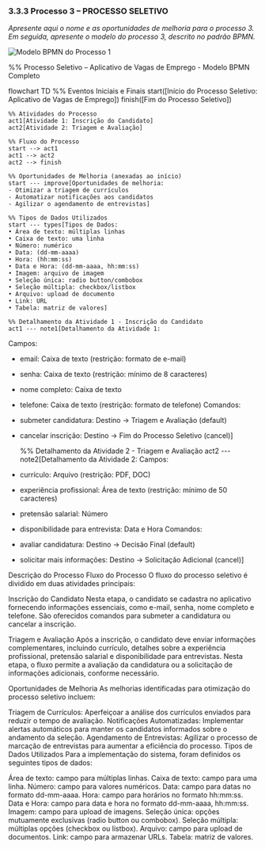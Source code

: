 ### 3.3.3 Processo 3 – PROCESSO SELETIVO

_Apresente aqui o nome e as oportunidades de melhoria para o processo 3. 
Em seguida, apresente o modelo do processo 3, descrito no padrão BPMN._

![Modelo BPMN do Processo 1](https://github.com/ICEI-PUC-Minas-PMGES-TI/pmg-es-2025-1-ti2-3740100-worklink/blob/main/docs/images/process.png)


%% Processo Seletivo – Aplicativo de Vagas de Emprego - Modelo BPMN Completo

flowchart TD
    %% Eventos Iniciais e Finais
    start([Início do Processo Seletivo: Aplicativo de Vagas de Emprego])
    finish([Fim do Processo Seletivo])
    
    %% Atividades do Processo
    act1[Atividade 1: Inscrição do Candidato]
    act2[Atividade 2: Triagem e Avaliação]
    
    %% Fluxo do Processo
    start --> act1
    act1 --> act2
    act2 --> finish

    %% Oportunidades de Melhoria (anexadas ao início)
    start --- improve[Oportunidades de melhoria:
    - Otimizar a triagem de currículos
    - Automatizar notificações aos candidatos
    - Agilizar o agendamento de entrevistas]

    %% Tipos de Dados Utilizados
    start --- types[Tipos de Dados:
    • Área de texto: múltiplas linhas
    • Caixa de texto: uma linha
    • Número: numérico
    • Data: (dd-mm-aaaa)
    • Hora: (hh:mm:ss)
    • Data e Hora: (dd-mm-aaaa, hh:mm:ss)
    • Imagem: arquivo de imagem
    • Seleção única: radio button/combobox
    • Seleção múltipla: checkbox/listbox
    • Arquivo: upload de documento
    • Link: URL
    • Tabela: matriz de valores]

    %% Detalhamento da Atividade 1 - Inscrição do Candidato
    act1 --- note1[Detalhamento da Atividade 1:
Campos:
  - email: Caixa de texto (restrição: formato de e-mail)
  - senha: Caixa de texto (restrição: mínimo de 8 caracteres)
  - nome completo: Caixa de texto
  - telefone: Caixa de texto (restrição: formato de telefone)
Comandos:
  - submeter candidatura: Destino → Triagem e Avaliação (default)
  - cancelar inscrição: Destino → Fim do Processo Seletivo (cancel)]

    %% Detalhamento da Atividade 2 - Triagem e Avaliação
    act2 --- note2[Detalhamento da Atividade 2:
Campos:
  - currículo: Arquivo (restrição: PDF, DOC)
  - experiência profissional: Área de texto (restrição: mínimo de 50 caracteres)
  - pretensão salarial: Número
  - disponibilidade para entrevista: Data e Hora
Comandos:
  - avaliar candidatura: Destino → Decisão Final (default)
  - solicitar mais informações: Destino → Solicitação Adicional (cancel)]


Descrição do Processo
Fluxo do Processo
O fluxo do processo seletivo é dividido em duas atividades principais:

Inscrição do Candidato
Nesta etapa, o candidato se cadastra no aplicativo fornecendo informações essenciais, como e-mail, senha, nome completo e telefone. São oferecidos comandos para submeter a candidatura ou cancelar a inscrição.

Triagem e Avaliação
Após a inscrição, o candidato deve enviar informações complementares, incluindo currículo, detalhes sobre a experiência profissional, pretensão salarial e disponibilidade para entrevistas. Nesta etapa, o fluxo permite a avaliação da candidatura ou a solicitação de informações adicionais, conforme necessário.

Oportunidades de Melhoria
As melhorias identificadas para otimização do processo seletivo incluem:

Triagem de Currículos: Aperfeiçoar a análise dos currículos enviados para reduzir o tempo de avaliação.
Notificações Automatizadas: Implementar alertas automáticos para manter os candidatos informados sobre o andamento da seleção.
Agendamento de Entrevistas: Agilizar o processo de marcação de entrevistas para aumentar a eficiência do processo.
Tipos de Dados Utilizados
Para a implementação do sistema, foram definidos os seguintes tipos de dados:

Área de texto: campo para múltiplas linhas.
Caixa de texto: campo para uma linha.
Número: campo para valores numéricos.
Data: campo para datas no formato dd-mm-aaaa.
Hora: campo para horários no formato hh:mm:ss.
Data e Hora: campo para data e hora no formato dd-mm-aaaa, hh:mm:ss.
Imagem: campo para upload de imagens.
Seleção única: opções mutuamente exclusivas (radio button ou combobox).
Seleção múltipla: múltiplas opções (checkbox ou listbox).
Arquivo: campo para upload de documentos.
Link: campo para armazenar URLs.
Tabela: matriz de valores.
